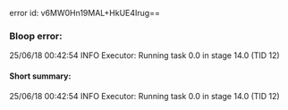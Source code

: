 error id: v6MW0Hn19MAL+HkUE4Irug==
### Bloop error:

25/06/18 00:42:54 INFO Executor: Running task 0.0 in stage 14.0 (TID 12)
#### Short summary: 

25/06/18 00:42:54 INFO Executor: Running task 0.0 in stage 14.0 (TID 12)